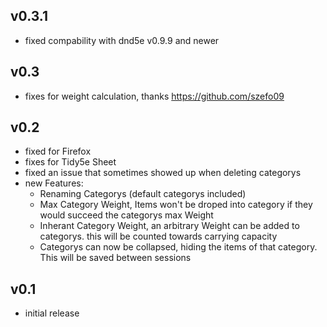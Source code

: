 ## v0.3.1
 - fixed compability with dnd5e v0.9.9 and newer

## v0.3
 - fixes for weight calculation, thanks https://github.com/szefo09

## v0.2
 - fixed for Firefox
 - fixes for Tidy5e Sheet
 - fixed an issue that sometimes showed up when deleting categorys
 - new Features:
    - Renaming Categorys (default categorys included)
    - Max Category Weight, Items won't be droped into category if they would succeed the categorys max Weight
    - Inherant Category Weight, an arbitrary Weight can be added to categorys. this will be counted towards carrying capacity
    - Categorys can now be collapsed, hiding the items of that category. This will be saved between sessions

## v0.1
 - initial release
